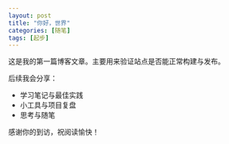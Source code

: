 ```yaml
---
layout: post
title: "你好，世界"
categories: [随笔]
tags: [起步]
---
```


这是我的第一篇博客文章。主要用来验证站点是否能正常构建与发布。

后续我会分享：

- 学习笔记与最佳实践
- 小工具与项目复盘
- 思考与随笔

感谢你的到访，祝阅读愉快！

